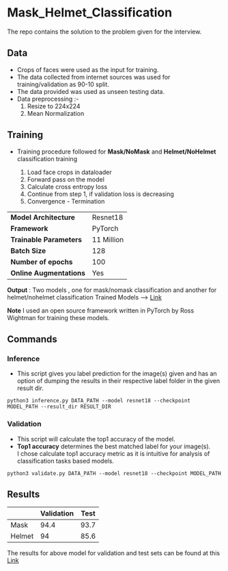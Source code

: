 # Mask_Helmet_Classification
The repo contains the solution to the problem given for the interview.

## Data

* Crops of faces were used as the input for training.
* The data collected from internet sources was used for training/validation as 90-10 split.
* The data provided was used as unseen testing data.
* Data preprocessing :- <br />
  1. Resize to 224x224
  2. Mean Normalization

## Training      

* Training procedure followed for **Mask/NoMask** and **Helmet/NoHelmet** classification training

  1. Load face crops in dataloader
  2. Forward pass on the model
  3. Calculate cross entropy loss
  4. Continue from step 1, if validation loss is decreasing
  5. Convergence - Termination
  
|                          |            |          
|--------------------------|------------|
|**Model  Architecture**   | Resnet18   |
|**Framework**             | PyTorch    |
|**Trainable Parameters**  | 11 Million |
|**Batch Size**            | 128        |
|**Number of epochs**      | 100        |
|**Online Augmentations**  | Yes        |

**Output** : Two models , one for mask/nomask classification and another for helmet/nohelmet classification
Trained Models --> [Link](https://drive.google.com/open?id=1tk-lnsovJGBLGTlYRxLIMFtKAoB6NiVD)

**Note** I used an open source framework written in PyTorch by Ross Wightman for training these models.

## Commands

### Inference

* This script gives you label prediction for the image(s) given and has an option of dumping
the results in their respective label folder in the given result dir.

`python3 inference.py DATA_PATH --model resnet18 --checkpoint MODEL_PATH --result_dir RESULT_DIR`

### Validation

* This script will calculate the top1 accuracy of the model. 
* **Top1 accuracy** determines the best matched label for your image(s).  
I chose calculate top1 accuracy metric as it is intuitive for analysis of classification tasks based models.

`python3 validate.py DATA_PATH --model resnet18 --checkpoint MODEL_PATH`

## Results

|      |Validation| Test  |
|------|----------|-------|
|Mask  |    94.4  |  93.7 |
|Helmet|    94    |  85.6 |

The results for above model for validation and test sets can be found at this [Link](https://drive.google.com/open?id=1CvlAL7A8ihzesiWaig6LnArqV9B3Kf8v)
